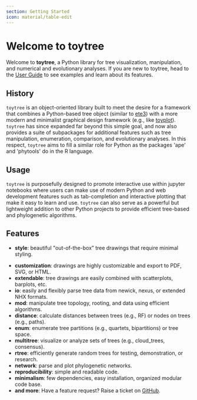 ```yaml
---
section: Getting Started
icon: material/table-edit
---
```


# Welcome to toytree

Welcome to **toytree**, a Python library for tree visualization, manipulation,
and numerical and evolutionary analyses. If you are new to toytree, head to 
the [User Guide](/toytree/quick_guide/) to see examples and learn about its 
features.

## History
`toytree` is an object-oriented library built to meet the desire for a framework
that combines a Python-based tree object (similar to [ete3](http://etetoolkit.org/docs/latest/tutorial/tutorial_trees.html))
with a more modern and minimalist graphical design framework (e.g., like [toyplot](https://toyplot.rtfd.io)).
`toytree` has since expanded far beyond this simple goal, and now also provides
a suite of subpackages for additional features such as tree manipulation,
enumeration, comparison, and evolutionary analyses. In this respect, `toytree`
aims to fill a similar role for Python as the packages 'ape' and 'phytools'
do in the R language. 

## Usage
`toytree` is purposefully designed to promote interactive use within jupyter
notebooks where users can make use of modern Python and web development
features such as tab-completion and interactive plotting that make it easy
to learn and use. `toytree` can also serve as a powerful but
lightweight addition to other Python projects to provide efficient tree-based
and phylogenetic algorithms.


## Features
+ **style**: beautiful "out-of-the-box” tree drawings that require minimal styling.
- **customization**: drawings are highly customizable and export to PDF, SVG, or HTML.
- **extendable**: tree drawings are easily combined with scatterplots, barplots, etc.
- **io**: easily and flexibly parse tree data from newick, nexus, or extended NHX formats.
- **mod**: manipulate tree topology, rooting, and data using efficient algorithms.
- **distance**: calculate distances between trees (e.g., RF) or nodes on trees (e.g., paths).
- **enum**: enumerate tree partitions (e.g., quartets, bipartitions) or tree space.
- **multitree**: visualize or analyze sets of trees (e.g., cloud_trees, consensus).
- **rtree**: efficiently generate random trees for testing, demonstration, or research.
- **network**: parse and plot phylogenetic networks.
- **reproducibility**: simple and readable code.
- **minimalism**: few dependencies, easy installation, organized modular code base.
- **and more**: Have a feature request? Raise a ticket on [GitHub](http://github.com/eaton-lab/toytree).
